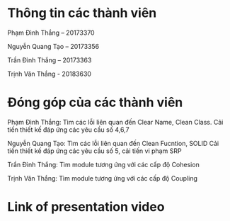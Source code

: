 # Thông tin các thành viên
Phạm Đình Thắng – 20173370

Nguyễn Quang Tạo – 20173356

Trần Đình Thắng – 20173363

Trịnh Văn Thắng - 20183630
 

# Đóng góp của các thành viên
Phạm Đình Thắng: Tìm các lỗi liên quan đến Clear Name, Clean Class.
Cải tiến thiết kế đáp ứng các yêu cầu số 4,6,7

Nguyễn Quang Tạo: Tìm các lỗi liên quan đến Clean Fucntion, SOLID
Cải tiến thiết kế đáp ứng các yêu cầu số 5, cải tiến vi phạm SRP

Trần Đình Thắng: Tìm module tương ứng với các cấp độ Cohesion

Trịnh Văn Thắng: Tìm module tương ứng với các cấp độ Coupling

# Link of presentation video


